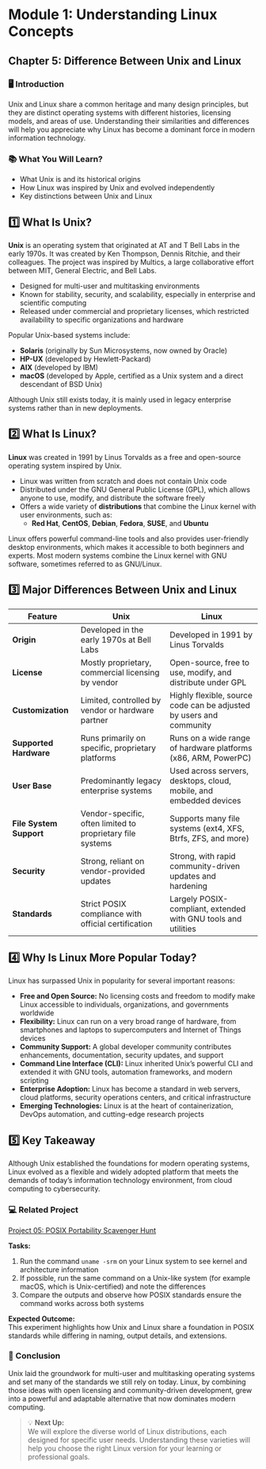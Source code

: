 # Module 1: Understanding Linux Concepts

## Chapter 5: Difference Between Unix and Linux

### 🖥️ Introduction

Unix and Linux share a common heritage and many design principles, but they are distinct operating systems with different histories, licensing models, and areas of use. Understanding their similarities and differences will help you appreciate why Linux has become a dominant force in modern information technology.

### 📚 What You Will Learn?

- What Unix is and its historical origins  
- How Linux was inspired by Unix and evolved independently  
- Key distinctions between Unix and Linux  

## 1️⃣ What Is Unix?

**Unix** is an operating system that originated at AT and T Bell Labs in the early 1970s. It was created by Ken Thompson, Dennis Ritchie, and their colleagues. The project was inspired by Multics, a large collaborative effort between MIT, General Electric, and Bell Labs.

- Designed for multi-user and multitasking environments  
- Known for stability, security, and scalability, especially in enterprise and scientific computing  
- Released under commercial and proprietary licenses, which restricted availability to specific organizations and hardware  

Popular Unix-based systems include:  

- **Solaris** (originally by Sun Microsystems, now owned by Oracle)  
- **HP-UX** (developed by Hewlett-Packard)  
- **AIX** (developed by IBM)  
- **macOS** (developed by Apple, certified as a Unix system and a direct descendant of BSD Unix)  

Although Unix still exists today, it is mainly used in legacy enterprise systems rather than in new deployments.

## 2️⃣ What Is Linux?

**Linux** was created in 1991 by Linus Torvalds as a free and open-source operating system inspired by Unix.

- Linux was written from scratch and does not contain Unix code  
- Distributed under the GNU General Public License (GPL), which allows anyone to use, modify, and distribute the software freely  
- Offers a wide variety of **distributions** that combine the Linux kernel with user environments, such as:  
  - **Red Hat**, **CentOS**, **Debian**, **Fedora**, **SUSE**, and **Ubuntu**  

Linux offers powerful command-line tools and also provides user-friendly desktop environments, which makes it accessible to both beginners and experts. Most modern systems combine the Linux kernel with GNU software, sometimes referred to as GNU/Linux.

## 3️⃣ Major Differences Between Unix and Linux

| Feature                 | Unix                                                       | Linux                                                              |
|-------------------------|------------------------------------------------------------|--------------------------------------------------------------------|
| **Origin**              | Developed in the early 1970s at Bell Labs                  | Developed in 1991 by Linus Torvalds                                |
| **License**             | Mostly proprietary, commercial licensing by vendor         | Open-source, free to use, modify, and distribute under GPL         |
| **Customization**       | Limited, controlled by vendor or hardware partner          | Highly flexible, source code can be adjusted by users and community|
| **Supported Hardware**  | Runs primarily on specific, proprietary platforms          | Runs on a wide range of hardware platforms (x86, ARM, PowerPC)     |
| **User Base**           | Predominantly legacy enterprise systems                    | Used across servers, desktops, cloud, mobile, and embedded devices |
| **File System Support** | Vendor-specific, often limited to proprietary file systems | Supports many file systems (ext4, XFS, Btrfs, ZFS, and more)       |
| **Security**            | Strong, reliant on vendor-provided updates                 | Strong, with rapid community-driven updates and hardening          |
| **Standards**           | Strict POSIX compliance with official certification        | Largely POSIX-compliant, extended with GNU tools and utilities     |

## 4️⃣ Why Is Linux More Popular Today?

Linux has surpassed Unix in popularity for several important reasons:

- **Free and Open Source:** No licensing costs and freedom to modify make Linux accessible to individuals, organizations, and governments worldwide  
- **Flexibility:** Linux can run on a very broad range of hardware, from smartphones and laptops to supercomputers and Internet of Things devices  
- **Community Support:** A global developer community contributes enhancements, documentation, security updates, and support  
- **Command Line Interface (CLI):** Linux inherited Unix’s powerful CLI and extended it with GNU tools, automation frameworks, and modern scripting  
- **Enterprise Adoption:** Linux has become a standard in web servers, cloud platforms, security operations centers, and critical infrastructure  
- **Emerging Technologies:** Linux is at the heart of containerization, DevOps automation, and cutting-edge research projects  

## 5️⃣ Key Takeaway

Although Unix established the foundations for modern operating systems, Linux evolved as a flexible and widely adopted platform that meets the demands of today’s information technology environment, from cloud computing to cybersecurity.

### 💻 Related Project

[Project 05: POSIX Portability Scavenger Hunt](../Projects/05-posix-portability.md)

**Tasks:**  

1. Run the command `uname -srm` on your Linux system to see kernel and architecture information  
2. If possible, run the same command on a Unix-like system (for example macOS, which is Unix-certified) and note the differences  
3. Compare the outputs and observe how POSIX standards ensure the command works across both systems  

**Expected Outcome:**  
This experiment highlights how Unix and Linux share a foundation in POSIX standards while differing in naming, output details, and extensions.

### 🏁 Conclusion

Unix laid the groundwork for multi-user and multitasking operating systems and set many of the standards we still rely on today. Linux, by combining those ideas with open licensing and community-driven development, grew into a powerful and adaptable alternative that now dominates modern computing.

> 💡 **Next Up:**  
> We will explore the diverse world of Linux distributions, each designed for specific user needs. Understanding these varieties will help you choose the right Linux version for your learning or professional goals.
